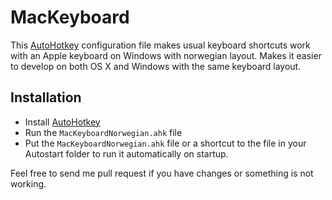 MacKeyboard
===========


This [AutoHotkey](http://www.autohotkey.com/) configuration file makes usual keyboard shortcuts work with an Apple keyboard on Windows with norwegian layout. Makes it easier to develop on both OS X and Windows with the same keyboard layout. 

Installation
------------

- Install [AutoHotkey](http://www.autohotkey.com/) 
- Run the `MacKeyboardNorwegian.ahk` file
- Put the `MacKeyboardNorwegian.ahk` file or a shortcut to the file in your Autostart folder to run it automatically on startup.

Feel free to send me pull request if you have changes or something is not working.
